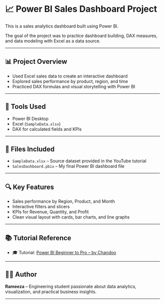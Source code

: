 # 📈 Power BI Sales Dashboard Project

This is a sales analytics dashboard built using Power BI.

The goal of the project was to practice dashboard building, DAX measures, and data modeling with Excel as a data source.

---

## 📊 Project Overview

- Used Excel sales data to create an interactive dashboard
- Explored sales performance by product, region, and time
- Practiced DAX formulas and visual storytelling with Power BI

---

## 🧰 Tools Used

- Power BI Desktop
- Excel (`SampleData.xlsx`)
- DAX for calculated fields and KPIs

---

## 📁 Files Included

- `SampleData.xlsx` – Source dataset provided in the YouTube tutorial  
- `SalesDashboard.pbix` – My final Power BI dashboard file  

---

## 🔍 Key Features

- Sales performance by Region, Product, and Month
- Interactive filters and slicers
- KPIs for Revenue, Quantity, and Profit
- Clean visual layout with cards, bar charts, and line graphs

---

## 📚 Tutorial Reference

- 🎓 Tutorial: [Power BI Beginner to Pro – by Chandoo](https://youtu.be/uwe8C7K8fXY)

---

## 👩‍💻 Author

**Rameeza** – Engineering student passionate about data analytics, visualization, and practical business insights.

---

